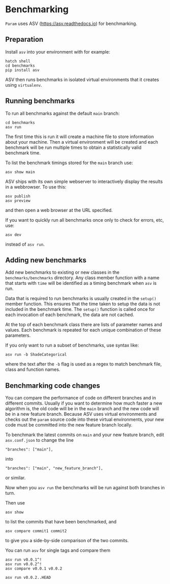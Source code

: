 # Benchmarking

`Param` uses ASV (https://asv.readthedocs.io) for benchmarking.

## Preparation

Install `asv` into your environment with for example:
```
hatch shell
cd benchmarks
pip install asv
```

ASV then runs benchmarks in isolated virtual environments that it creates using `virtualenv`.

## Running benchmarks

To run all benchmarks against the default `main` branch:
```
cd benchmarks
asv run
```

The first time this is run it will create a machine file to store information about your machine. Then a virtual environment will be created and each benchmark will be run multiple times to obtain a statistically valid benchmark time.

To list the benchmark timings stored for the `main` branch use:
```
asv show main
```

ASV ships with its own simple webserver to interactively display the results in a webbrowser. To use this:
```
asv publish
asv preview
```
and then open a web browser at the URL specified.

If you want to quickly run all benchmarks once only to check for errors, etc, use:
```
asv dev
```
instead of `asv run`.


## Adding new benchmarks

Add new benchmarks to existing or new classes in the `benchmarks/benchmarks` directory. Any class member function with a name that starts with `time` will be identified as a timing benchmark when `asv` is run.

Data that is required to run benchmarks is usually created in the `setup()` member function. This ensures that the time taken to setup the data is not included in the benchmark time. The `setup()` function is called once for each invocation of each benchmark, the data are not cached.

At the top of each benchmark class there are lists of parameter names and values. Each benchmark is repeated for each unique combination of these parameters.

If you only want to run a subset of benchmarks, use syntax like:
```
asv run -b ShadeCategorical
```
where the text after the `-b` flag is used as a regex to match benchmark file, class and function names.


## Benchmarking code changes

You can compare the performance of code on different branches and in different commits. Usually if you want to determine how much faster a new algorithm is, the old code will be in the `main` branch and the new code will be in a new feature branch. Because ASV uses virtual environments and checks out the `param` source code into these virtual environments, your new code must be committed into the new feature branch locally.

To benchmark the latest commits on `main` and your new feature branch, edit `asv.conf.json` to change the line
```
"branches": ["main"],
```
into
```
"branches": ["main", "new_feature_branch"],
```
or similar.

Now when you `asv run` the benchmarks will be run against both branches in turn.

Then use
```
asv show
```
to list the commits that have been benchmarked, and
```
asv compare commit1 commit2
```
to give you a side-by-side comparison of the two commits.

You can run `asv` for single tags and compare them
```
asv run v0.0.1^!
asv run v0.0.2^!
asv compare v0.0.1 v0.0.2
```

```
asv run v0.0.2..HEAD

